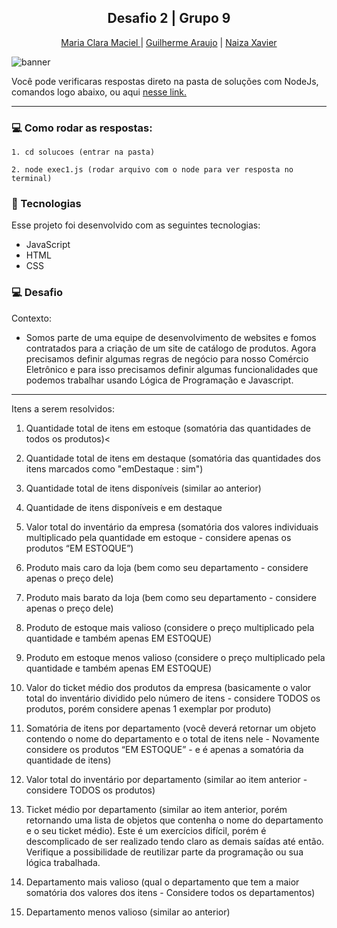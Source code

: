 <h2 align="center"> Desafio 2 | Grupo 9 </h2>

<div align="center">
  
<a href="https://github.com/mariaclaramaciel"> Maria Clara Maciel </a> | <a href="https://github.com/guidrop17">Guilherme Araujo</a> | <a href="">Naiza Xavier</a>

</div>


  ![banner](https://user-images.githubusercontent.com/29720117/138115607-e59f7530-d6ec-4c17-8db0-79a629de1b5e.png)


<p> Você pode verificaras respostas direto na pasta de soluções com NodeJs, comandos logo abaixo, ou aqui <a href="https://desafio2-grupo9.netlify.app/">nesse link.</a> 


---
### 💻 Como rodar as respostas:

```
1. cd solucoes (entrar na pasta)
```
```
2. node exec1.js (rodar arquivo com o node para ver resposta no terminal)
```

### 🚀 Tecnologias

Esse projeto foi desenvolvido com as seguintes tecnologias:

- JavaScript
- HTML
- CSS

### 💻 Desafio

Contexto:

- Somos parte de uma equipe de desenvolvimento de websites e fomos contratados para a criação de um site de catálogo de produtos. Agora precisamos definir algumas regras de negócio para nosso Comércio Eletrônico e para isso precisamos definir algumas funcionalidades que podemos trabalhar usando Lógica de Programação e Javascript.
---
Itens a serem resolvidos:

1. Quantidade total de itens em estoque (somatória das quantidades de todos os produtos)<

2. Quantidade total de itens em destaque (somatória das quantidades dos itens marcados como "emDestaque : sim")

3. Quantidade total de itens disponíveis (similar ao anterior)

4. Quantidade de itens disponíveis e em destaque

5. Valor total do inventário da empresa (somatória dos valores individuais multiplicado pela quantidade em estoque - considere apenas os produtos “EM ESTOQUE”)

6. Produto mais caro da loja (bem como seu departamento - considere apenas o preço dele)

7. Produto mais barato da loja (bem como seu departamento - considere apenas o preço dele)

8. Produto de estoque mais valioso (considere o preço multiplicado pela quantidade e também apenas EM ESTOQUE)

9. Produto em estoque menos valioso (considere o preço multiplicado pela quantidade e também apenas EM ESTOQUE)

10. Valor do ticket médio dos produtos da empresa (basicamente o valor total do inventário dividido pelo número de itens - considere TODOS os produtos, porém considere apenas 1 exemplar por produto)

11. Somatória de itens por departamento (você deverá retornar um objeto contendo o nome do departamento e o total de itens nele - Novamente considere os produtos “EM ESTOQUE” - e é apenas a somatória da quantidade de itens)

12. Valor total do inventário por departamento (similar ao item anterior - considere TODOS os produtos)

13. Ticket médio por departamento (similar ao item anterior, porém retornando uma lista de objetos que contenha o nome do departamento e o seu ticket médio). Este é um exercícios difícil, porém é descomplicado de ser realizado tendo claro as demais saídas até então. Verifique a possibilidade de reutilizar parte da programação ou sua lógica trabalhada.

14. Departamento mais valioso (qual o departamento que tem a maior somatória dos valores dos itens - Considere todos os departamentos)

15. Departamento menos valioso (similar ao anterior)



